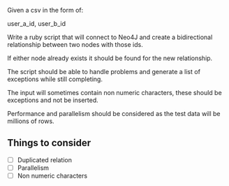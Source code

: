 Given a csv in the form of:

user_a_id, user_b_id

Write a ruby script that will connect to Neo4J and create a bidirectional relationship between two nodes with those ids.

If either node already exists it should be found for the new relationship.

The script should be able to handle problems and generate a list of exceptions while still completing.

The input will sometimes contain non numeric characters, these should be exceptions and not be inserted.

Performance and parallelism should be considered as the test data will be millions of rows.

## Things to consider
-[ ] Duplicated relation
-[ ] Parallelism
-[ ] Non numeric characters